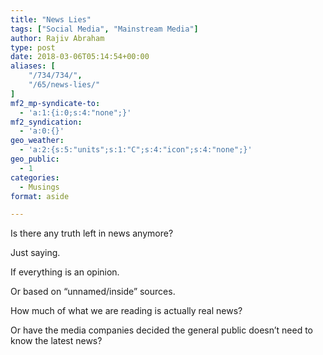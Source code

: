 ```yaml
---
title: "News Lies"
tags: ["Social Media", "Mainstream Media"]
author: Rajiv Abraham
type: post
date: 2018-03-06T05:14:54+00:00
aliases: [
    "/734/734/",
    "/65/news-lies/"
]
mf2_mp-syndicate-to:
  - 'a:1:{i:0;s:4:"none";}'
mf2_syndication:
  - 'a:0:{}'
geo_weather:
  - 'a:2:{s:5:"units";s:1:"C";s:4:"icon";s:4:"none";}'
geo_public:
  - 1
categories:
  - Musings
format: aside

---
```

<p style="text-align: left;">
  Is there any truth left in news anymore?
</p>

<p style="text-align: left;">
  Just saying.
</p>

<p style="text-align: left;">
  If everything is an opinion.
</p>

<p style="text-align: left;">
  Or based on &#8220;unnamed/inside&#8221; sources.
</p>

<p style="text-align: left;">
  How much of what we are reading is actually real news?
</p>

<p style="text-align: left;">
  Or have the media companies decided the general public doesn&#8217;t need to know the latest news?
</p>